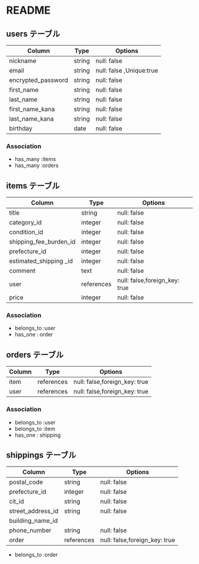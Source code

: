 # README

## users テーブル

| Column             | Type   | Options     |
| ------------------ | ------ | ----------- |
| nickname           | string | null: false |
| email              | string | null: false ,Unique:true|
| encrypted_password | string | null: false |
| first_name         | string | null: false |
| last_name          | string | null: false |
| first_name_kana    | string | null: false |
| last_name_kana     | string | null: false |
| birthday           | date   | null: false |

### Association

- has_many :items
- has_many :orders


## items テーブル

| Column                | Type       | Options     |
| --------------------- | ---------  | ----------- |
| title                 | string     | null: false |
| category_id           | integer    | null: false |
| condition_id          | integer    | null: false |
| shipping_fee_burden_id| integer    | null: false |
| prefecture_id         | integer    | null: false |
| estimated_shipping _id| integer    | null: false |
| comment               | text       | null: false |
| user                  | references | null: false,foreign_key: true  |
| price                 | integer    | null: false |


### Association

- belongs_to :user
- has_one : order



## orders テーブル

| Column      | Type       | Options                        |
| -------     | ---------- | ------------------------------ |
| item        | references | null: false,foreign_key: true  |
| user        | references | null: false,foreign_key: true  |

### Association

- belongs_to :user
- belongs_to :item
- has_one : shipping



## shippings テーブル

| Column            | Type       | Options                        |
| ----------------- | ---------- | ------------------------------ |
| postal_code       | string     | null: false                    |
| prefecture_id     | integer    | null: false                    |
| cit_id            | string     | null: false                    |
| street_address_id | string     | null: false                    |
| building_name_id  | 
| phone_number      | string     | null: false                    |
| order             | references | null: false,foreign_key: true  |


- belongs_to :order